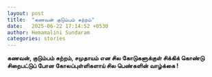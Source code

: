 ```yaml
---
layout: post
title:  "கணவன் குடும்பம் சுற்றம்"
date:   2025-06-22 17:14:52 +0530
author: Hemamalini Sundaram
categories: stories
---
```


**கணவன், குடும்பம் சுற்றம், சமுதாயம் என சில கோடுகளுக்குள் சிக்கிக் கொண்டு சிறைபட்டுப்
போன கோலப்புள்ளிகளாய் சில பெண்களின் வாழ்க்கை !**
